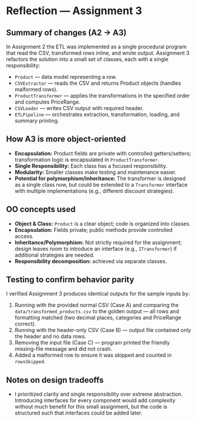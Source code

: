 # Reflection — Assignment 3

## Summary of changes (A2 → A3)
In Assignment 2 the ETL was implemented as a single procedural program that read the CSV, transformed rows inline, and wrote output. Assignment 3 refactors the solution into a small set of classes, each with a single responsibility:

- `Product` — data model representing a row.
- `CSVExtractor` — reads the CSV and returns Product objects (handles malformed rows).
- `ProductTransformer` — applies the transformations in the specified order and computes PriceRange.
- `CSVLoader` — writes CSV output with required header.
- `ETLPipeline` — orchestrates extraction, transformation, loading, and summary printing.

## How A3 is more object-oriented
- **Encapsulation:** Product fields are private with controlled getters/setters; transformation logic is encapsulated in `ProductTransformer`.
- **Single Responsibility:** Each class has a focused responsibility.
- **Modularity:** Smaller classes make testing and maintenance easier.
- **Potential for polymorphism/inheritance:** The transformer is designed as a single class now, but could be extended to a `Transformer` interface with multiple implementations (e.g., different discount strategies).

## OO concepts used
- **Object & Class:** `Product` is a clear object; code is organized into classes.
- **Encapsulation:** Fields private; public methods provide controlled access.
- **Inheritance/Polymorphism:** Not strictly required for the assignment; design leaves room to introduce an interface (e.g., `ITransformer`) if additional strategies are needed.
- **Responsibility decomposition:** achieved via separate classes.

## Testing to confirm behavior parity
I verified Assignment 3 produces identical outputs for the sample inputs by:
1. Running with the provided normal CSV (Case A) and comparing the `data/transformed_products.csv` to the golden output — all rows and formatting matched (two decimal places, categories and PriceRange correct).
2. Running with the header-only CSV (Case B) — output file contained only the header and no data rows.
3. Removing the input file (Case C) — program printed the friendly missing-file message and did not crash.
4. Added a malformed row to ensure it was skipped and counted in `rowsSkipped`.

## Notes on design tradeoffs
- I prioritized clarity and single responsibility over extreme abstraction. Introducing interfaces for every component would add complexity without much benefit for this small assignment, but the code is structured such that interfaces could be added later.

